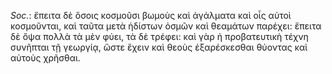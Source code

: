 

*Soc.*: ἔπειτα δὲ ὅσοις κοσμοῦσι βωμοὺς καὶ ἀγάλματα καὶ οἷς αὐτοὶ κοσμοῦνται, καὶ ταῦτα μετὰ ἡδίστων ὀσμῶν καὶ θεαμάτων παρέχει: ἔπειτα δὲ ὄψα πολλὰ τὰ μὲν φύει, τὰ δὲ τρέφει: καὶ γὰρ ἡ προβατευτικὴ τέχνη συνῆπται τῇ γεωργίᾳ, ὥστε ἔχειν καὶ θεοὺς ἐξαρέσκεσθαι θύοντας καὶ αὐτοὺς χρῆσθαι.